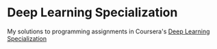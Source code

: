 # Deep Learning Specialization
My solutions to programming assignments in Coursera's [Deep Learning Specialization](https://www.coursera.org/specializations/deep-learning)
